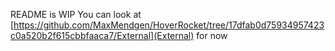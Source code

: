 README is WIP
You can look at [https://github.com/MaxMendgen/HoverRocket/tree/17dfab0d75934957423c0a520b2f615cbbfaaca7/External](External) for now
